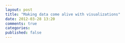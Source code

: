```yaml
---
layout: post
title: "Making data come alive with visualizations"
date: 2012-03-28 13:20
comments: true
categories: 
published: false
---
```

